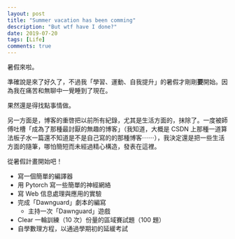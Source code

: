 ```yaml
---
layout: post
title: "Summer vacation has been comming"
description: "But wtf have I done?"
date: 2019-07-20
tags: [Life]
comments: true
---
```


暑假來啦。

準確說是來了好久了，不過我「學習、運動、自我提升」的暑假才剛剛**要**開始。因為我在痛苦和無聊中一覺睡到了現在。

果然還是得找點事情做。

另一方面是，博客的重啓把以前所有紀錄，尤其是生活方面的，抹除了。一度被師傅吐槽「成為了那種最討厭的無趣的博客」（我知道，大概是 CSDN 上那種一道算法板子水一篇還不知道是不是自己寫的的那種博客⋯⋯），我決定還是把一些生活方面的隨筆，哪怕簡短而未經過精心構造，發表在這裡。

從暑假計畫開始吧！

+ 寫一個簡單的編譯器
+ 用 Pytorch 寫一些簡單的神經網絡
+ 寫 Web 信息處理與應用的實驗
+ 完成「Dawnguard」劇本的編寫
  + 主持一次「Dawnguard」遊戲
+ Clear 一輪訓練（10 次）份量的區域賽試題（100 題）
+ 自學數理方程，以通過學期初的延緩考試